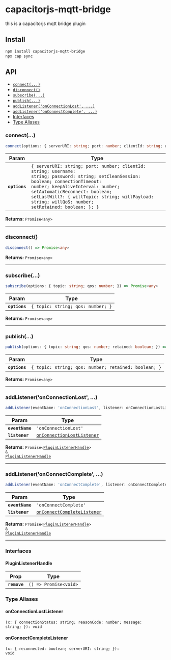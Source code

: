 # capacitorjs-mqtt-bridge

this is a capacitorjs mqtt bridge plugin

## Install

```bash
npm install capacitorjs-mqtt-bridge
npx cap sync
```

## API

<docgen-index>

* [`connect(...)`](#connect)
* [`disconnect()`](#disconnect)
* [`subscribe(...)`](#subscribe)
* [`publish(...)`](#publish)
* [`addListener('onConnectionLost', ...)`](#addlisteneronconnectionlost)
* [`addListener('onConnectComplete', ...)`](#addlisteneronconnectcomplete)
* [Interfaces](#interfaces)
* [Type Aliases](#type-aliases)

</docgen-index>

<docgen-api>
<!--Update the source file JSDoc comments and rerun docgen to update the docs below-->

### connect(...)

```typescript
connect(options: { serverURI: string; port: number; clientId: string; username: string; password: string; setCleanSession: boolean; connectionTimeout: number; keepAliveInterval: number; setAutomaticReconnect: boolean; setLastWill?: { willTopic: string; willPayload: string; willQoS: number; setRetained: boolean; }; }) => Promise<any>
```

| Param         | Type                                                                                                                                                                                                                                                                                                                      |
| ------------- | ------------------------------------------------------------------------------------------------------------------------------------------------------------------------------------------------------------------------------------------------------------------------------------------------------------------------- |
| **`options`** | <code>{ serverURI: string; port: number; clientId: string; username: string; password: string; setCleanSession: boolean; connectionTimeout: number; keepAliveInterval: number; setAutomaticReconnect: boolean; setLastWill?: { willTopic: string; willPayload: string; willQoS: number; setRetained: boolean; }; }</code> |

**Returns:** <code>Promise&lt;any&gt;</code>

--------------------


### disconnect()

```typescript
disconnect() => Promise<any>
```

**Returns:** <code>Promise&lt;any&gt;</code>

--------------------


### subscribe(...)

```typescript
subscribe(options: { topic: string; qos: number; }) => Promise<any>
```

| Param         | Type                                         |
| ------------- | -------------------------------------------- |
| **`options`** | <code>{ topic: string; qos: number; }</code> |

**Returns:** <code>Promise&lt;any&gt;</code>

--------------------


### publish(...)

```typescript
publish(options: { topic: string; qos: number; retained: boolean; }) => Promise<any>
```

| Param         | Type                                                            |
| ------------- | --------------------------------------------------------------- |
| **`options`** | <code>{ topic: string; qos: number; retained: boolean; }</code> |

**Returns:** <code>Promise&lt;any&gt;</code>

--------------------


### addListener('onConnectionLost', ...)

```typescript
addListener(eventName: 'onConnectionLost', listener: onConnectionLostListener) => Promise<PluginListenerHandle> & PluginListenerHandle
```

| Param           | Type                                                                          |
| --------------- | ----------------------------------------------------------------------------- |
| **`eventName`** | <code>'onConnectionLost'</code>                                               |
| **`listener`**  | <code><a href="#onconnectionlostlistener">onConnectionLostListener</a></code> |

**Returns:** <code>Promise&lt;<a href="#pluginlistenerhandle">PluginListenerHandle</a>&gt; & <a href="#pluginlistenerhandle">PluginListenerHandle</a></code>

--------------------


### addListener('onConnectComplete', ...)

```typescript
addListener(eventName: 'onConnectComplete', listener: onConnectCompleteListener) => Promise<PluginListenerHandle> & PluginListenerHandle
```

| Param           | Type                                                                            |
| --------------- | ------------------------------------------------------------------------------- |
| **`eventName`** | <code>'onConnectComplete'</code>                                                |
| **`listener`**  | <code><a href="#onconnectcompletelistener">onConnectCompleteListener</a></code> |

**Returns:** <code>Promise&lt;<a href="#pluginlistenerhandle">PluginListenerHandle</a>&gt; & <a href="#pluginlistenerhandle">PluginListenerHandle</a></code>

--------------------


### Interfaces


#### PluginListenerHandle

| Prop         | Type                                      |
| ------------ | ----------------------------------------- |
| **`remove`** | <code>() =&gt; Promise&lt;void&gt;</code> |


### Type Aliases


#### onConnectionLostListener

<code>(x: { connectionStatus: string; reasonCode: number; message: string; }): void</code>


#### onConnectCompleteListener

<code>(x: { reconnected: boolean; serverURI: string; }): void</code>

</docgen-api>
